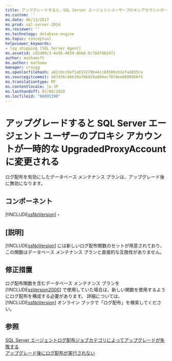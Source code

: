```yaml
---
title: アップグレードすると、SQL Server エージェントユーザープロキシアカウントが一時的な UpgradedProxyAccount | に変更されます。Microsoft Docs
ms.custom: ''
ms.date: 06/13/2017
ms.prod: sql-server-2014
ms.reviewer: ''
ms.technology: database-engine
ms.topic: conceptual
helpviewer_keywords:
- log shipping [SQL Server Agent]
ms.assetid: cd2d08c3-4e56-4034-8b68-0c78df8b5471
author: mashamsft
ms.author: mathoma
manager: craigg
ms.openlocfilehash: a82cbcc9ef1ab57279b44cc83509cb1efad855ca
ms.sourcegitcommit: b87d36c46b39af8b929ad94ec707dee8800950f5
ms.translationtype: MT
ms.contentlocale: ja-JP
ms.lasthandoff: 02/08/2020
ms.locfileid: "66091398"
---
```

# <a name="upgrading-will-change-the-sql-server-agent-user-proxy-account-to-the-temporary-upgradedproxyaccount"></a>アップグレードすると SQL Server エージェント ユーザーのプロキシ アカウントが一時的な UpgradedProxyAccount に変更される
  ログ配布を有効にしたデータベース メンテナンス プランは、アップグレード後に無効になります。  
  
## <a name="component"></a>コンポーネント  
 [!INCLUDE[ssNoVersion](../../includes/ssnoversion-md.md)]・  
  
## <a name="description"></a>[説明]  
 
  [!INCLUDE[ssNoVersion](../../includes/ssnoversion-md.md)] には新しいログ配布関数のセットが用意されており、この関数はデータベース メンテナンス プランと直接的な互換性がありません。  
  
## <a name="corrective-action"></a>修正措置  
 ログ配布関数を含むデータベース メンテナンス プランを [!INCLUDE[ssVersion2000](../../includes/ssversion2000-md.md)] で使用していた場合は、新しい関数を使用するようにログ配布を構成する必要があります。 詳細については、[!INCLUDE[ssNoVersion](../../includes/ssnoversion-md.md)] オンライン ブックで「ログ配布」を検索してください。  
  
## <a name="see-also"></a>参照  
 [SQL Server エージェントログ配布ジョブカテゴリによってアップグレードが失敗する](../../../2014/sql-server/install/sql-server-agent-log-shipping-job-category-causes-upgrade-to-fail.md)   
 [アップグレード後にログ配布が実行されない](../../../2014/sql-server/install/log-shipping-will-not-run-after-upgrading.md)  
  
  
